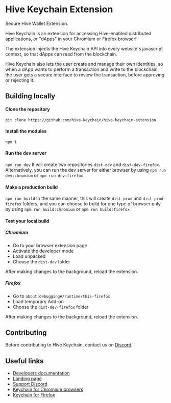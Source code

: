 # Hive Keychain Extension

Secure Hive Wallet Extension.

Hive Keychain is an extension for accessing Hive-enabled distributed applications, or "dApps" in your Chromium or Firefox browser!

The extension injects the Hive Keychain API into every website's javascript context, so that dApps can read from the blockchain.

Hive Keychain also lets the user create and manage their own identities, so when a dApp wants to perform a transaction and write to the blockchain, the user gets a secure interface to review the transaction, before approving or rejecting it.

## Building locally

#### Clone the repository

`git clone https://github.com/hive-keychain/hive-keychain-extension`

#### Install the modules

`npm i`

#### Run the dev server

`npm run dev`
It will create two repositories `dist-dev` and `dist-dev-firefox`.
Alternatively, you can run the dev server for either browser by using `npm run dev:chromium` or `npm run dev:firefox`

#### Make a production build

`npm run build`
In the same manner, this will create `dist-prod` and `dist-prod-firefox` folders, and you can choose to build for one type of browser only by using `npm run build:chromium` or `npm run build:firefox`

#### Test your local build

##### Chromium

- Go to your browser extension page
- Activate the developer mode
- Load unpacked
- Choose the `dist-dev` folder

After making changes to the background, reload the extension.

##### Firefox

- Go to `about:debugging#/runtime/this-firefox`
- Load temporary Add-on
- Choose the `dist-dev-firefox` folder

After making changes to the background, reload the extension.

## Contributing

Before contributing to Hive Keychain, contact us on [Discord](https://discord.com/invite/3EM6YfRrGv).

## Useful links

- [Developers documentation](./documentation/README.md)
- [Landing page](https://hive-keychain.com)
- [Support Discord](https://discord.com/invite/3EM6YfRrGv)
- [Keychain for Chromium browsers](https://chrome.google.com/webstore/detail/hive-keychain/jcacnejopjdphbnjgfaaobbfafkihpep?hl=en)
- [Keychain for Firefox](https://addons.mozilla.org/en-US/firefox/addon/hive-keychain/)
